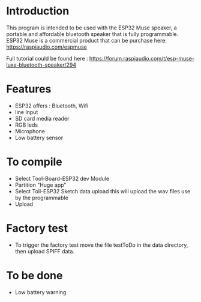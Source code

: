 # Introduction
This program is intended to be used with the ESP32 Muse speaker, a portable and affordable bluetooth speaker that is fully programmable.
ESP32 Muse is a commercial product that can be purchase here: https://raspiaudio.com/espmuse

Full tutorial could be found here : https://forum.raspiaudio.com/t/esp-muse-luxe-bluetooth-speaker/294


# Features
- ESP32 offers : Bluetooth, Wifi
- line Input
- SD card media reader
- RGB leds
- Microphone
- Low battery sensor

#  To compile
- Select Tool-Board-ESP32 dev Module
- Partition "Huge app"
- Select Toll-ESP32 Sketch data upload this will upload the wav files use by the programmable
- Upload

# Factory test
- To trigger the factory test move the file testToDo in the data directory, then upload SPIFF data.


#  To be done
- Low battery warning

